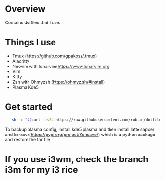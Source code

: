 # Overview

Contains dotfiles that I use.

# Things I use 
* Tmux (https://github.com/gpakosz/.tmux)
* Alacritty
* Neovim with lunarvim(https://www.lunarvim.org)
* Vim
* Kitty
* Zsh with Ohmyzsh (https://ohmyz.sh/#install)
* Plasma Kde5

# Get started
 ```bash
  	sh -c "$(curl -fsSL https://raw.githubusercontent.com/rubiin/dotfiles/master/dot_bin/executable_install-all.sh)"
```
To backup plasma config, install kde5 plasma and then install latte sapcer and `konsave`(https://pypi.org/project/Konsave/) which is a python package and restore the tar file 


# If you use i3wm, check the branch i3m for my i3 rice
